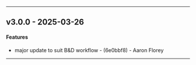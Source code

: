 - - -
## v3.0.0 - 2025-03-26
#### Features
- major update to suit B&D workflow - (6e0bbf8) - Aaron Florey

- - -

